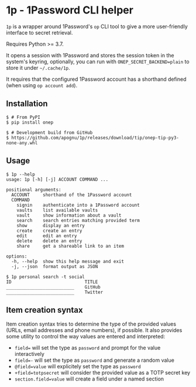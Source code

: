 # 1p - 1Password CLI helper

`1p` is a wrapper around 1Password's `op` CLI tool to give a more user-friendly interface to secret retrieval.

Requires Python >= 3.7.

It opens a session with 1Password and stores the session token in the system's keyring, optionally, you can run with `ONEP_SECRET_BACKEND=plain` to store it under `~/.cache/1p`.

It requires that the configured 1Password account has a shorthand defined (when using `op account add`).

## Installation

```shell
$ # From PyPI
$ pip install onep

$ # Development build from GitHub
$ https://github.com/apognu/1p/releases/download/tip/onep-tip-py3-none-any.whl
```

## Usage

```shell
$ 1p --help
usage: 1p [-h] [-j] ACCOUNT COMMAND ...

positional arguments:
  ACCOUNT     shorthand of the 1Password account
  COMMAND
    signin    authenticate into a 1Password account
    vaults    list available vaults
    vault     show information about a vault
    search    search entries matching provided term
    show      display an entry
    create    create an entry
    edit      edit an entry
    delete    delete an entry
    share     get a shareable link to an item

options:
  -h, --help  show this help message and exit
  -j, --json  format output as JSON

$ 1p personal search -t social
ID                            TITLE
__________________________    GitHub
__________________________    Twitter
```

## Item creation syntax

Item creation syntax tries to determine the type of the provided values (URLs, email addresses and phone numbers), if possible. It also provides some utility to control the way values are entered and interpreted:

 * `field=` will set the type as `password` and prompt for the value interactively
 * `field=-` will set the type as `password` and generate a random value
 * `@field=value` will explicitely set the type as `password`
 * `+field=totpsecret` will consider the provided value as a TOTP secret key
 * `section.field=value` will create a field under a named section
